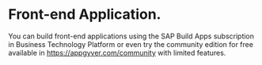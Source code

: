 # Front-end Application.

You can build front-end applications using the SAP Build Apps subscription in Business Technology Platform or even try the community edition for free available in https://appgyver.com/community with limited features.


